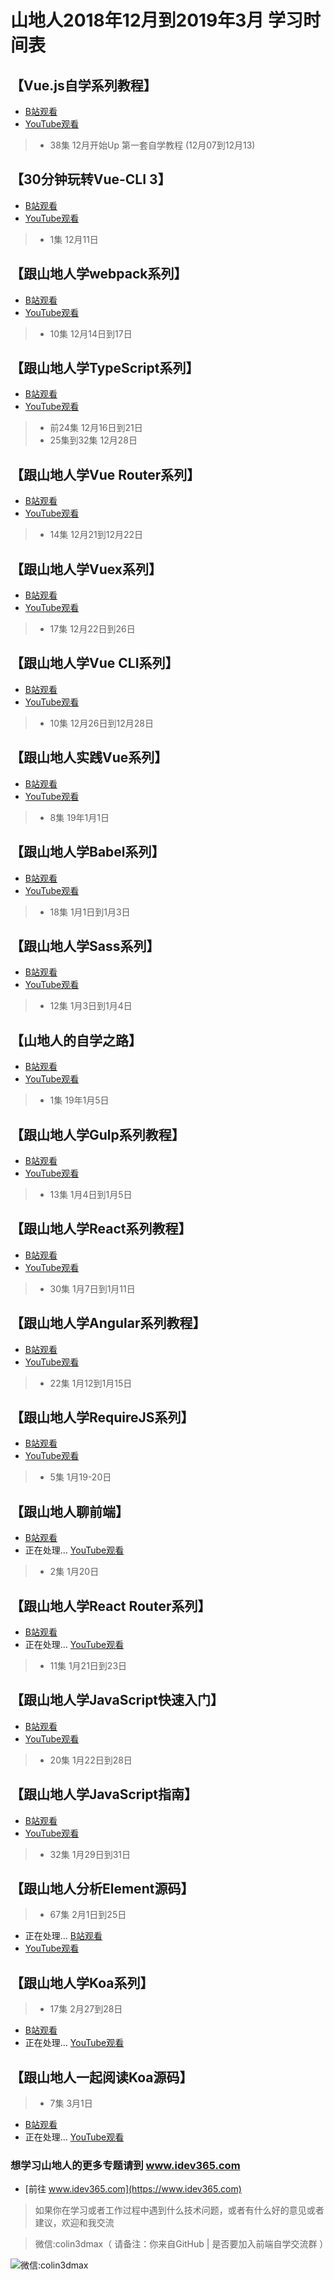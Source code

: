 # 山地人2018年12月到2019年3月 学习时间表

## 【Vue.js自学系列教程】 
* [B站观看](https://www.bilibili.com/medialist/play/ml312549104)
* [YouTube观看](https://youtu.be/SOUGNFViVFA)

>*  38集 12月开始Up  第一套自学教程 (12月07到12月13)

## 【30分钟玩转Vue-CLI 3】
* [B站观看](https://www.bilibili.com/medialist/play/ml312499204)
* [YouTube观看](https://youtu.be/rImEX-R2F-w)
>* 1集 12月11日

## 【跟山地人学webpack系列】
* [B站观看](https://www.bilibili.com/medialist/play/ml312551804)
* [YouTube观看]()
>* 10集 12月14日到17日

## 【跟山地人学TypeScript系列】
* [B站观看](https://www.bilibili.com/medialist/play/ml312552604)
* [YouTube观看]()
>* 前24集 12月16日到21日  
>* 25集到32集  12月28日

## 【跟山地人学Vue Router系列】 
* [B站观看](https://www.bilibili.com/video/av38770776)
* [YouTube观看](https://youtu.be/SSCODRlstRg)
>* 14集 12月21到12月22日

## 【跟山地人学Vuex系列】
* [B站观看](https://www.bilibili.com/medialist/play/ml312551004)
* [YouTube观看](https://youtu.be/2-FQTJQLaOA)
>* 17集 12月22日到26日 

## 【跟山地人学Vue CLI系列】 
* [B站观看](https://www.bilibili.com/medialist/play/ml312499204)
* [YouTube观看](https://youtu.be/rImEX-R2F-w)
>* 10集 12月26日到12月28日

## 【跟山地人实践Vue系列】
* [B站观看](https://www.bilibili.com/medialist/play/ml312498604)
* [YouTube观看](https://youtu.be/GLtvh9E2ArI)
>* 8集 19年1月1日

## 【跟山地人学Babel系列】
* [B站观看](https://www.bilibili.com/medialist/play/ml312497004)
* [YouTube观看](https://youtu.be/DNAg3fIKl-g)
>* 18集 1月1日到1月3日

## 【跟山地人学Sass系列】
* [B站观看](https://www.bilibili.com/medialist/play/ml312496304)
* [YouTube观看](https://youtu.be/c3HwNbvWB6g)
>* 12集 1月3日到1月4日

## 【山地人的自学之路】
* [B站观看](https://space.bilibili.com/390120104)
* [YouTube观看](https://youtu.be/ToUp-we_NEk)
>* 1集 19年1月5日

## 【跟山地人学Gulp系列教程】
* [B站观看](https://www.bilibili.com/medialist/play/ml312494804)
* [YouTube观看](https://youtu.be/165TXb344L4)
>* 13集 1月4日到1月5日

## 【跟山地人学React系列教程】
* [B站观看](https://www.bilibili.com/medialist/play/ml312490404)
* [YouTube观看](https://youtu.be/eYzbrroNv_E)
>* 30集 1月7日到1月11日

## 【跟山地人学Angular系列教程】
* [B站观看](https://www.bilibili.com/medialist/play/ml312486404)
* [YouTube观看](https://youtu.be/csE6ue9w7YM)
>* 22集 1月12到1月15日

## 【跟山地人学RequireJS系列】
* [B站观看](https://www.bilibili.com/medialist/play/ml313977804)
* [YouTube观看]()
>* 5集 1月19-20日

## 【跟山地人聊前端】
* [B站观看](https://www.bilibili.com/medialist/play/ml314098604)
* 正在处理... [YouTube观看]()
>* 2集 1月20日

## 【跟山地人学React Router系列】
* [B站观看](https://www.bilibili.com/medialist/play/ml314696804)
* 正在处理... [YouTube观看]()
>* 11集 1月21日到23日

## 【跟山地人学JavaScript快速入门】
* [B站观看](https://www.bilibili.com/medialist/play/ml315136604)
* [YouTube观看](https://youtu.be/ILbipd5QI2o)
>* 20集 1月22日到28日

## 【跟山地人学JavaScript指南】
* [B站观看](https://www.bilibili.com/medialist/play/ml317539304)
* [YouTube观看](https://youtu.be/B_q6yZ68aQk)
>* 32集 1月29日到31日

## 【跟山地人分析Element源码】
>* 67集 2月1日到25日
* 正在处理... [B站观看](https://www.bilibili.com/video/av42276772)
* [YouTube观看]()

## 【跟山地人学Koa系列】
>* 17集 2月27到28日
* [B站观看](https://www.bilibili.com/medialist/play/ml331458204)
* 正在处理... [YouTube观看]()

## 【跟山地人一起阅读Koa源码】
>* 7集 3月1日
* [B站观看](https://www.bilibili.com/medialist/play/ml334226604)
* 正在处理... [YouTube观看]()

### 想学习山地人的更多专题请到 www.idev365.com 

* [前往 www.idev365.com](https://www.idev365.com)

> 如果你在学习或者工作过程中遇到什么技术问题，或者有什么好的意见或者建议，欢迎和我交流  

> 微信:colin3dmax（ 请备注：你来自GitHub | 是否要加入前端自学交流群 ）

![微信:colin3dmax](https://raw.githubusercontent.com/colin3dmax/idev365_static/master/banner/banner_wechat.png)

